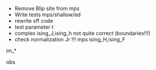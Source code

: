 - Remove Blip site from mps
- Write tests mps/shallow/ed
- rewrite sff code
- test parameter t
- complex ising_J,ising_h not quite correct (boundaries!!!)
- check normalization Jr !!!
mps ising_H,ising_F

im_*

obs

